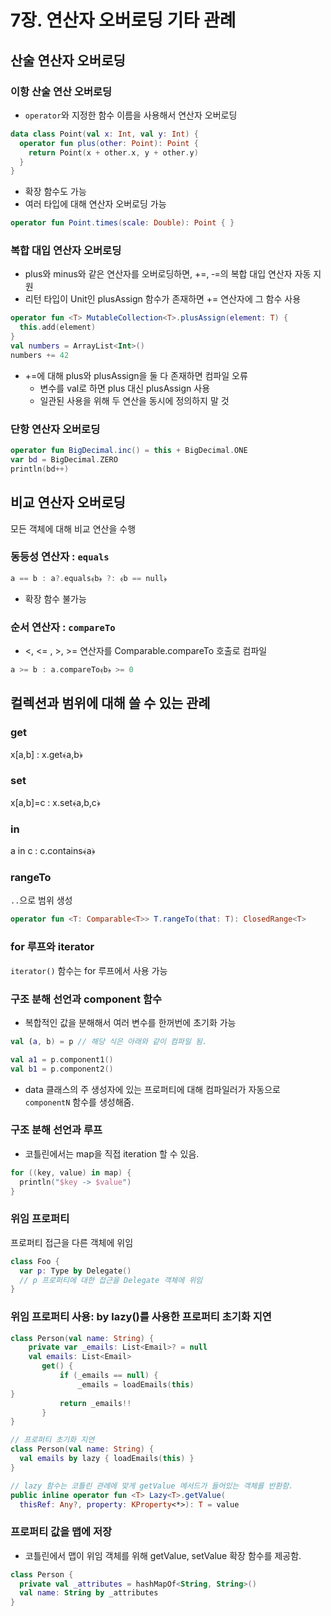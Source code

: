 # 7장. 연산자 오버로딩 기타 관례

## 산술 연산자 오버로딩

### 이항 산술 연산 오버로딩
- `operator`와 지정한 함수 이름을 사용해서 연산자 오버로딩

```Kotlin
data class Point(val x: Int, val y: Int) {
  operator fun plus(other: Point): Point {
    return Point(x + other.x, y + other.y)
  }
}
```

- 확장 함수도 가능
- 여러 타입에 대해 연산자 오버로딩 가능
```Kotlin
operator fun Point.times(scale: Double): Point { }
```

### 복합 대입 연산자 오버로딩
- plus와 minus와 같은 연산자를 오버로딩하면, +=, ‐=의 복합 대입 연산자 자동 지원
- 리턴 타입이 Unit인 plusAssign 함수가 존재하면 += 연산자에 그 함수 사용
```Kotlin
operator fun <T> MutableCollection<T>.plusAssign(element: T) {
  this.add(element)
}
val numbers = ArrayList<Int>()
numbers += 42
```
- +=에 대해 plus와 plusAssign을 둘 다 존재하면 컴파일 오류
  - 변수를 val로 하면 plus 대신 plusAssign 사용
  - 일관된 사용을 위해 두 연산을 동시에 정의하지 말 것

### 단항 연산자 오버로딩

```Kotlin
operator fun BigDecimal.inc() = this + BigDecimal.ONE
var bd = BigDecimal.ZERO
println(bd++)
```

## 비교 연산자 오버로딩
모든 객체에 대해 비교 연산을 수행

### 동등성 연산자 : `equals`
```Kotlin
a == b : a?.equals﴾b﴿ ?: ﴾b == null﴿
```
- 확장 함수 불가능

### 순서 연산자 : `compareTo`
- <, <=
, >, >= 연산자를 Comparable.compareTo 호출로 컴파일
```Kotlin
a >= b : a.compareTo﴾b﴿ >= 0
```

## 컬렉션과 범위에 대해 쓸 수 있는 관례

### get
x[a,b] : x.get﴾a,b﴿

### set
x[a,b]=c : x.set﴾a,b,c﴿

### in
a in c : c.contains﴾a﴿

### rangeTo
`..`으로 범위 생성
```Kotlin
operator fun <T: Comparable<T>> T.rangeTo(that: T): ClosedRange<T>
```

### for 루프와 iterator
`iterator()` 함수는 for 루프에서 사용 가능

### 구조 분해 선언과 component 함수
- 복합적인 값을 분해해서 여러 변수를 한꺼번에 초기화 가능

```Kotlin
val (a, b) = p // 해당 식은 아래와 같이 컴파일 됨.

val a1 = p.component1()
val b1 = p.component2()
```
- data 클래스의 주 생성자에 있는 프로퍼티에 대해 컴파일러가 자동으로 `componentN` 함수를 생성해줌.

### 구조 분해 선언과 루프
- 코틀린에서는 map을 직접 iteration 할 수 있음.
```Kotlin
for ((key, value) in map) {
  println("$key -> $value")
}
```

### 위임 프로퍼티
프로퍼티 접근을 다른 객체에 위임

```Kotlin
class Foo {
  var p: Type by Delegate()
  // p 프로퍼티에 대한 접근을 Delegate 객체에 위임
}
```

### 위임 프로퍼티 사용: by lazy()를 사용한 프로퍼티 초기화 지연

```Kotlin
class Person(val name: String) {
    private var _emails: List<Email>? = null
    val emails: List<Email>
       get() {
           if (_emails == null) {
               _emails = loadEmails(this)
}
           return _emails!!
       }
}

// 프로퍼티 초기화 지연
class Person(val name: String) {
  val emails by lazy { loadEmails(this) }
}

// lazy 함수는 코틀린 관례에 맞게 getValue 메서드가 들어있는 객체를 반환함.
public inline operator fun <T> Lazy<T>.getValue(
  thisRef: Any?, property: KProperty<*>): T = value
```

### 프로퍼티 값을 맵에 저장
- 코틀린에서 맵이 위임 객체를 위해 getValue, setValue 확장 함수를 제공함.
```Kotlin
class Person {
  private val _attributes = hashMapOf<String, String>()
  val name: String by _attributes
}
```
